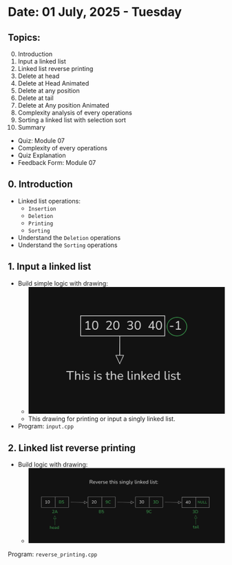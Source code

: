 # Date: 01 July, 2025 - Tuesday

## Topics:
0. Introduction
1. Input a linked list
2. Linked list reverse printing
3. Delete at head
4. Delete at Head Animated
5. Delete at any position
6. Delete at tail
7. Delete at Any position Animated
8. Complexity analysis of every operations
9. Sorting a linked list with selection sort
10. Summary
- Quiz: Module 07
- Complexity of every operations
- Quiz Explanation
- Feedback Form: Module 07

## 0. Introduction
- Linked list operations:
    - `Insertion`
    - `Deletion`
    - `Printing`
    - `Sorting`
- Understand the `Deletion` operations
- Understand the `Sorting` operations

## 1. Input a linked list
- Build simple logic with drawing:
    - <img src="./images/drawing.png" width="500">
    - This drawing for printing or input a singly linked list.
- Program: `input.cpp`

## 2. Linked list reverse printing
- Build logic with drawing:
    - <img src="./images/drawing2.png" width="500">
Program: `reverse_printing.cpp`